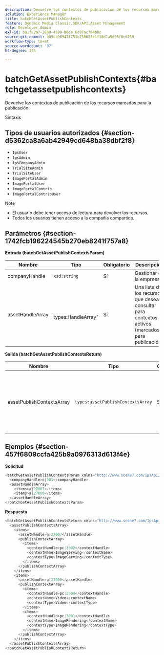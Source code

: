 ```yaml
---
description: Devuelve los contextos de publicación de los recursos marcados para la publicación.
solution: Experience Manager
title: batchGetAssetPublishContexts
feature: Dynamic Media Classic,SDK/API,Asset Management
role: Developer,Admin
exl-id: ba1f62a7-2698-4300-b6de-6d07ac764b0c
source-git-commit: b89ca96947f751b750623e1f18d2a5d86f0cd759
workflow-type: tm+mt
source-wordcount: '97'
ht-degree: 14%

---
```


# batchGetAssetPublishContexts{#batchgetassetpublishcontexts}

Devuelve los contextos de publicación de los recursos marcados para la publicación.

Sintaxis

## Tipos de usuarios autorizados {#section-d5362ca8a6ab42949cd648ba38dbf2f8}

* `IpsUser`
* `IpsAdmin`
* `IpsCompanyAdmin`
* `TrialSiteAdmin`
* `TrialSiteUser`
* `ImagePortalAdmin`
* `ImagePortalUser`
* `ImagePortalContrib`
* `ImagePortalContribUser`

>[!NOTE]
>
>* El usuario debe tener acceso de lectura para devolver los recursos.
>* Todos los usuarios tienen acceso a la compañía compartida.
>

## Parámetros {#section-1742fcb196224545b270eb8241f757a8}

**Entrada (batchGetAssetPublishContextsParam)**

| Nombre | Tipo | Obligatorio | Descripción |
|---|---|---|---|
| companyHandle | `xsd:string` | Sí | Gestionar en la empresa. |
| assetHandleArray | ` `types:HandleArray&quot; | Sí | Una lista de los recursos que desea consultar para contextos activos (marcados para publicación). |

**Salida (batchGetAssetPublishContextsReturn)**

| Nombre | Tipo | Obligatorio | Descripción |
|---|---|---|---|
| assetPublishContextsArray | `types:assetPublishContextsArray` | Sí | Matriz de contextos de publicación en los que cada recurso se marca para su publicación. |

## Ejemplos {#section-457f6809ccfa425b9a0976313d613f4e}

**Solicitud**

```java {.line-numbers}
<batchGetAssetPublishContextsParam xmlns="http://www.scene7.com/IpsApi/xsd/2011-11-04">
  <companyHandle>c|301</companyHandle>
  <assetHandleArray>
    <items>a|27007</items>
    <items>a|27008</items>
  </assetHandleArray>
</batchGetAssetPublishContextsParam>
```

**Respuesta**

```java {.line-numbers}
<batchGetAssetPublishContextsReturn xmlns="http://www.scene7.com/IpsApi/xsd/2011-11-04">
  <assetPublishContextsArray>
    <items>
      <assetHandle>a|27007</assetHandle>
      <publishContextArray>
        <items>
          <contextHandle>pc|3002</contextHandle>
          <contextName>ImageServing</contextName>
          <contextType>ImageServing</contextType>
        </items>
      </publishContextArray>
    </items>
    <items>
      <assetHandle>a|27008</assetHandle>
      <publishContextArray>
        <items>
          <contextHandle>pc|3004</contextHandle>
          <contextName>Video</contextName>
          <contextType>Video</contextType>
        </items>
        <items>
          <contextHandle>pc|3001</contextHandle>
          <contextName>ImageRendering</contextName>
          <contextType>ImageRendering</contextType>
        </items>
      </publishContextArray>
    </items>
  </assetPublishContextsArray>
</batchGetAssetPublishContextsReturn>
```
